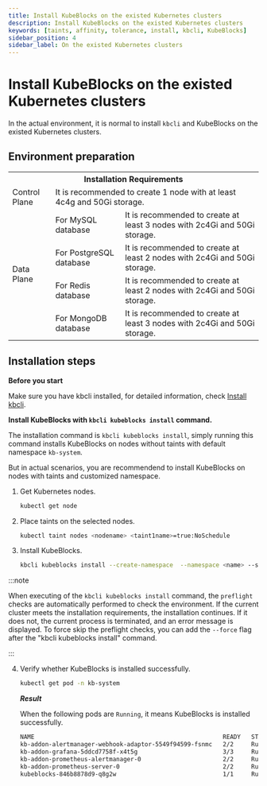 ```yaml
---
title: Install KubeBlocks on the existed Kubernetes clusters
description: Install KubeBlocks on the existed Kubernetes clusters
keywords: [taints, affinity, tolerance, install, kbcli, KubeBlocks]
sidebar_position: 4
sidebar_label: On the existed Kubernetes clusters
---
```


# Install KubeBlocks on the existed Kubernetes clusters

In the actual environment, it is normal to install `kbcli` and KubeBlocks on the existed Kubernetes clusters.

## Environment preparation

<table>
	<tr>
	    <th colspan="3">Installation Requirements</th>
	</tr >
	<tr>
	    <td >Control Plane</td>
	    <td colspan="2">It is recommended to create 1 node with at least 4c4g and 50Gi storage. </td>
	</tr >
	<tr >
	    <td rowspan="4">Data Plane</td>
	    <td>For MySQL database </td>
	    <td>It is recommended to create at least 3 nodes with 2c4Gi and 50Gi storage. </td>
	</tr>
	<tr>
	    <td>For PostgreSQL database </td>
        <td>It is recommended to create at least 2 nodes with 2c4Gi and 50Gi storage.  </td>
	</tr>
	<tr>
	    <td>For Redis database</td>
        <td>It is recommended to create at least 2 nodes with 2c4Gi and 50Gi storage. </td>
	</tr>
	<tr>
	    <td>For MongoDB database</td>
	    <td>It is recommended to create at least 3 nodes with 2c4Gi and 50Gi storage. </td>
	</tr>
</table>

## Installation steps

**Before you start**

Make sure you have kbcli installed, for detailed information, check [Install kbcli](./install-kbcli.md).

**Install KubeBlocks with `kbcli kubeblocks install` command.**

The installation command is `kbcli kubeblocks install`, simply running this command installs KubeBlocks on nodes without taints with default namespace `kb-system`.

But in actual scenarios, you are recommendend to install KubeBlocks on nodes with taints and customized namespace.

1. Get Kubernetes nodes.

    ```bash
    kubectl get node
    ```

2. Place taints on the selected nodes.

    ```bash
    kubectl taint nodes <nodename> <taint1name>=true:NoSchedule
    ```

3. Install KubeBlocks.

    ```bash
    kbcli kubeblocks install --create-namespace  --namespace <name> --set-json 'tolerations=[ { "key": "taint1name", "operator": "Equal", "effect": "NoSchedule", "value": "true" }, { "key": "taint2name", "operator": "Equal", "effect": "NoSchedule", "value": "true" } ]'
    ```

:::note

When executing of the `kbcli kubeblocks install` command, the `preflight` checks are automatically performed to check the environment. If the current cluster meets the installation requirements, the installation continues. If it does not, the current process is terminated, and an error message is displayed. To force skip the preflight checks, you can add the `--force` flag after the "kbcli kubeblocks install" command.

:::

4. Verify whether KubeBlocks is installed successfully.

    ```bash
    kubectl get pod -n kb-system
    ```

    ***Result***

    When the following pods are `Running`, it means KubeBlocks is installed successfully.

    ```bash
    NAME                                                     READY   STATUS      RESTARTS   AGE
    kb-addon-alertmanager-webhook-adaptor-5549f94599-fsnmc   2/2     Running     0          84s
    kb-addon-grafana-5ddcd7758f-x4t5g                        3/3     Running     0          84s
    kb-addon-prometheus-alertmanager-0                       2/2     Running     0          84s
    kb-addon-prometheus-server-0                             2/2     Running     0          84s
    kubeblocks-846b8878d9-q8g2w                              1/1     Running     0          98s